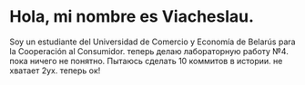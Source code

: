 # Hola, mi nombre es Viacheslau.
Soy un estudiante del Universidad de Comercio y Economía de Belarús para la Cooperación al Consumidor.
теперь делаю лабораторную работу №4. пока ничего не понятно. Пытаюсь сделать 10 коммитов в истории. не хватает 2ух. теперь ок!
